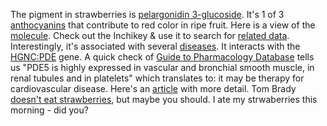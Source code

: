 The pigment in strawberries is [pelargonidin 3-glucoside](https://wedge.ontomatica.io/ChEFS_-_19-09-06/Wedge?q=facet_ChEBI_R105:215611).
It's 1 of 3 [anthocyanins](https://en.wikipedia.org/wiki/Anthocyanin) that contribute to red color in ripe fruit.
Here is a view of the [molecule](https://cactus.nci.nih.gov/chemical/structure/ABVCUBUIXWJYSE-GQUPQBGVSA-O/twirl).
Check out the Inchikey & use it to search for [related data](https://www.google.com/search?q=ABVCUBUIXWJYSE-GQUPQBGVSA-O).
Interestingly, it's associated with several [diseases](https://wedge.ontomatica.io/ChEMATIC_-_19-09-06/Wedge?q=facet_MC_10:88010490/facet_MC_14:84111881/facet_MC_18:79019390/facet_MD_03:68212738&group=facet_MC_10).
It interacts with the [HGNC:PDE](https://www.genenames.org/data/gene-symbol-report/#!/hgnc_id/HGNC:8784) gene.
A quick check of [Guide to Pharmacology Database](https://www.guidetopharmacology.org/GRAC/ObjectDisplayForward?objectId=1304)
tells us "PDE5 is highly expressed in vascular and bronchial smooth muscle, in renal tubules and in platelets" which translates to: it may be therapy for cardiovascular disease. Here's an [article](https://pubmed.ncbi.nlm.nih.gov/17305584/) with more detail.
Tom Brady [doesn't eat strawberries](https://www.thecut.com/2018/03/tom-brady-strawberries-dieting.html), but maybe you should.
I ate my strwaberries this morning - did you?
